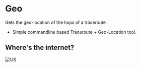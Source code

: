 # Geo
Gets the geo-location of the hops of a traceroute 
 - Simple commandline based Traceroute + Geo-Location tool. 

## Where's the internet? 

![US]("https://raw.githubusercontent/TylersDurden/Geo/master/us_continental.jpg")
